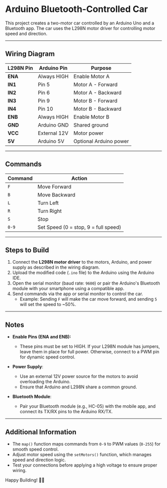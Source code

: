 # Arduino Bluetooth-Controlled Car

This project creates a two-motor car controlled by an Arduino Uno and a Bluetooth app. The car uses the L298N motor driver for controlling motor speed and direction. 

---

## **Wiring Diagram**

| L298N Pin  | Arduino Pin | Purpose                  |
|------------|-------------|--------------------------|
| **ENA**    | Always HIGH | Enable Motor A           |
| **IN1**    | Pin 5       | Motor A - Forward        |
| **IN2**    | Pin 6       | Motor A - Backward       |
| **IN3**    | Pin 9       | Motor B - Forward        |
| **IN4**    | Pin 10      | Motor B - Backward       |
| **ENB**    | Always HIGH | Enable Motor B           |
| **GND**    | Arduino GND | Shared ground            |
| **VCC**    | External 12V| Motor power              |
| **5V**     | Arduino 5V  | Optional Arduino power   |

---

## **Commands**

| Command | Action                  |
|---------|-------------------------|
| `F`     | Move Forward            |
| `B`     | Move Backward           |
| `L`     | Turn Left               |
| `R`     | Turn Right              |
| `S`     | Stop                    |
| `0-9`   | Set Speed (0 = stop, 9 = full speed) |

---

## **Steps to Build**

1. Connect the **L298N motor driver** to the motors, Arduino, and power supply as described in the wiring diagram.
2. Upload the modified code (`.ino` file) to the Arduino using the Arduino IDE.
3. Open the serial monitor (baud rate: `9600`) or pair the Arduino's Bluetooth module with your smartphone using a compatible app.
4. Send commands via the app or serial monitor to control the car.
   - Example: Sending `F` will make the car move forward, and sending `5` will set the speed to ~50%.

---

## **Notes**

- **Enable Pins (ENA and ENB):**
  - These pins must be set to HIGH. If your L298N module has jumpers, leave them in place for full power. Otherwise, connect to a PWM pin for dynamic speed control.
  
- **Power Supply**:
  - Use an external 12V power source for the motors to avoid overloading the Arduino.
  - Ensure that Arduino and L298N share a common ground.

- **Bluetooth Module**:
  - Pair your Bluetooth module (e.g., HC-05) with the mobile app, and connect its TX/RX pins to the Arduino RX/TX.

---

## **Additional Information**

- The `map()` function maps commands from `0-9` to PWM values (`0-255`) for smooth speed control.
- Adjust motor speed using the `setMotors()` function, which manages speed and direction logic.
- Test your connections before applying a high voltage to ensure proper wiring.

Happy Building! 🚗💨
